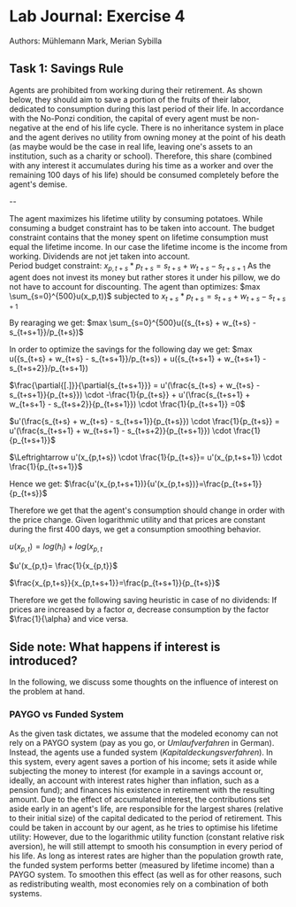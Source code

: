 # Lab Journal: Exercise 4

Authors: Mühlemann Mark, Merian Sybilla

## Task 1: Savings Rule

Agents are prohibited from working during their retirement. As shown below, they should aim to save a portion of the fruits of their labor, dedicated to consumption during this last period of their life. In accordance with the No-Ponzi condition, the capital of every agent must be non-negative at the end of his life cycle. There is no inheritance system in place and the agent derives no utility from owning money at the point of his death (as maybe would be the case in real life, leaving one's assets to an institution, such as a charity or school). Therefore, this share (combined with any interest it accumulates during his time as a worker and over the remaining 100 days of his life) should be consumed completely before the agent's demise. 

--

The agent maximizes his lifetime utility by consuming potatoes. While consuming a budget constraint has to be taken into account. The budget constraint contains that the money spent on lifetime consumption must equal the lifetime income. In our case the lifetime income is the income from working. Dividends are not jet taken into account.  
Period budget constraint: 
$x_{p,t+s} * p_{t+s}= s_{t+s} + w_{t+s} - s_{t+s+1}$
As the agent does not invest its money but rather stores it under his pillow, we do not have to account for discounting. 
The agent than optimizes:
$max \sum_{s=0}^{500}u(x_p,t))$ subjected to $x_{t+s} * p_{t+s}= s_{t+s} + w_{t+s} - s_{t+s+1}$

By rearaging we get:
$max \sum_{s=0}^{500}u({s_{t+s} + w_{t+s} - s_{t+s+1}}/p_{t+s})$

In order to optimize the savings for the following day we get:
$max u({s_{t+s} + w_{t+s} - s_{t+s+1}}/p_{t+s}) + u({s_{t+s+1} + w_{t+s+1} - s_{t+s+2}}/p_{t+s+1})

$\frac{\partial{[.]}}{\partial{s_{t+s+1}}} = u'(\frac{s_{t+s} + w_{t+s} - s_{t+s+1}}{p_{t+s}}) \cdot -\frac{1}{p_{t+s}} + u'(\frac{s_{t+s+1} + w_{t+s+1} - s_{t+s+2}}{p_{t+s+1}}) \cdot \frac{1}{p_{t+s+1}} =0$

$u'(\frac{s_{t+s} + w_{t+s} - s_{t+s+1}}{p_{t+s}}) \cdot \frac{1}{p_{t+s}} = u'(\frac{s_{t+s+1} + w_{t+s+1} - s_{t+s+2}}{p_{t+s+1}}) \cdot \frac{1}{p_{t+s+1}}$

$\Leftrightarrow u'(x_{p,t+s}) \cdot \frac{1}{p_{t+s}}= u'(x_{p,t+s+1}) \cdot \frac{1}{p_{t+s+1}}$

Hence we get: $\frac{u'(x_{p,t+s+1})}{u'(x_{p,t+s})}=\frac{p_{t+s+1}}{p_{t+s}}$

Therefore we get that the agent's consumption should change in order with the price change. 
Given logarithmic utility and that prices are constant during the first 400 days, we get a consumption smoothing behavior.

$u(x_{p,t})= log(h_l)+ log(x_{p,t}$ 

$u'(x_{p,t}= \frac{1}{x_{p,t}}$

$\frac{x_{p,t+s}}{x_{p,t+s+1}}=\frac{p_{t+s+1}}{p_{t+s}}$ 

Therefore we get the following saving heuristic in case of no dividends: If prices are increased by a factor $\alpha$, decrease consumption by the factor $\frac{1}{\alpha} and vice versa.



## Side note: What happens if interest is introduced?
In the following, we discuss some thoughts on the influence of interest on the problem at hand. 
### PAYGO vs Funded System
As the given task dictates, we assume that the modeled economy can not rely on a PAYGO system (pay as you go, or _Umlaufverfahren_ in German). Instead, the agents use a funded system (_Kapitaldeckungsverfahren_). In this system, every agent saves a portion of his income; sets it aside while subjecting the money to interest (for example in a savings account or, ideally, an account with interest rates higher than inflation, such as a pension fund); and finances his existence in retirement with the resulting amount. Due to the effect of accumulated interest, the contributions set aside early in an agent's life, are responsible for the largest shares (relative to their initial size) of the capital dedicated to the period of retirement. This could be taken in account by our agent, as he tries to optimise his lifetime utility: However, due to the logarithmic utility function (constant relative risk aversion), he will still attempt to smooth his consumption in every period of his life. As long as interest rates are higher than the population growth rate, the funded system performs better (measured by lifetime income) than a PAYGO system. To smoothen this effect (as well as for other reasons, such as redistributing wealth, most economies rely on a combination of both systems. 
